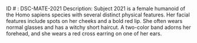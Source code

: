 ID # : DSC-MATE-2021
Description: Subject 2021 is a female humanoid of the Homo sapiens species with several distinct physical features. Her facial features include spots on her cheeks and a bold red lip. She often wears normal glasses and has a witchy short haircut. A two-color band adorns her forehead, and she wears a red cross earring on one of her ears.